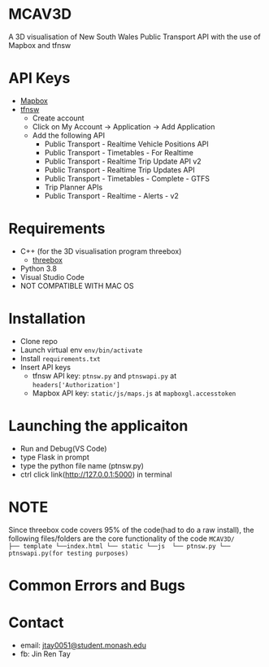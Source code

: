 # MCAV3D
A 3D visualisation of New South Wales Public Transport API with the use of Mapbox and tfnsw


# API Keys
* [Mapbox](https://www.mapbox.com/)
* [tfnsw](https://opendata.transport.nsw.gov.au/)
  * Create account
  * Click on My Account -> Application -> Add Application 
  * Add the following API
    * Public Transport - Realtime Vehicle Positions API
    * Public Transport - Timetables - For Realtime
    * Public Transport - Realtime Trip Update API v2
    * Public Transport - Realtime Trip Updates API
    * Public Transport - Timetables - Complete - GTFS
    * Trip Planner APIs
    * Public Transport - Realtime - Alerts - v2

# Requirements 
* C++ (for the 3D visualisation program threebox)
  * [threebox](https://github.com/peterqliu/threebox)
* Python 3.8
* Visual Studio Code 
* NOT COMPATIBLE WITH MAC OS  

# Installation
* Clone repo 
* Launch virtual env `env/bin/activate`
* Install `requirements.txt`
* Insert API keys 
  * tfnsw API key: `ptnsw.py` and `ptnswapi.py` at `headers['Authorization']`
  * Mapbox API key: `static/js/maps.js` at `mapboxgl.accesstoken`

# Launching the applicaiton
* Run and Debug(VS Code) 
* type Flask in prompt
* type the python file name (ptnsw.py)
* ctrl click link(http://127.0.0.1:5000) in terminal 

# NOTE
Since threebox code covers 95% of the code(had to do a raw install), the following files/folders are the core functionality of the code 
`MCAV3D/                                                     
├── template
   └──index.html
└── static
    └──js 
└── ptnsw.py
└── ptnswapi.py(for testing purposes)
`
# Common Errors and Bugs



# Contact 
* email: jtay0051@student.monash.edu
* fb: Jin Ren Tay 
